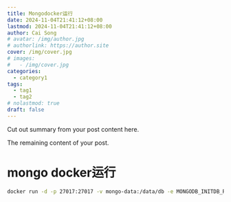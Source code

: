 ```yaml
---
title: Mongodocker运行
date: 2024-11-04T21:41:12+08:00
lastmod: 2024-11-04T21:41:12+08:00
author: Cai Song
# avatar: /img/author.jpg
# authorlink: https://author.site
cover: /img/cover.jpg
# images:
#   - /img/cover.jpg
categories:
  - category1
tags:
  - tag1
  - tag2
# nolastmod: true
draft: false
---
```


Cut out summary from your post content here.

<!--more-->

The remaining content of your post.
# mongo docker运行
```bash
docker run -d -p 27017:27017 -v mongo-data:/data/db -e MONGODB_INITDB_ROOT_USERNAME=username -e MONGODB_INITDB_ROOT_PASSWORD=password mongo
```
